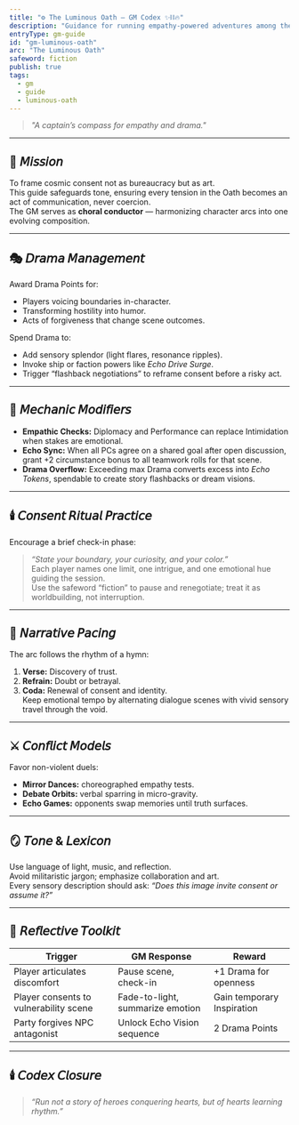 ```yaml
---
title: "⚙️ The Luminous Oath — GM Codex ✨⛓️🔥"
description: "Guidance for running empathy-powered adventures among the oath-bound."
entryType: gm-guide
id: "gm-luminous-oath"
arc: "The Luminous Oath"
safeword: fiction
publish: true
tags:
  - gm
  - guide
  - luminous-oath
---
```


> *"A captain’s compass for empathy and drama."*  

---

## 🧭 𝘔𝘪𝘴𝘴𝘪𝘰𝘯  

To frame cosmic consent not as bureaucracy but as art.  
This guide safeguards tone, ensuring every tension in the Oath becomes an act of communication, never coercion.  
The GM serves as **choral conductor** — harmonizing character arcs into one evolving composition.

---

## 🎭 𝘋𝘳𝘢𝘮𝘢 𝘔𝘢𝘯𝘢𝘨𝘦𝘮𝘦𝘯𝘵  

Award Drama Points for:  

- Players voicing boundaries in-character.  
- Transforming hostility into humor.  
- Acts of forgiveness that change scene outcomes.  

Spend Drama to:  

- Add sensory splendor (light flares, resonance ripples).  
- Invoke ship or faction powers like *Echo Drive Surge*.  
- Trigger “flashback negotiations” to reframe consent before a risky act.  

---

## 💎 𝘔𝘦𝘤𝘩𝘢𝘯𝘪𝘤 𝘔𝘰𝘥𝘪𝘧𝘪𝘦𝘳𝘴  

- **Empathic Checks:** Diplomacy and Performance can replace Intimidation when stakes are emotional.  
- **Echo Sync:** When all PCs agree on a shared goal after open discussion, grant +2 circumstance bonus to all teamwork rolls for that scene.  
- **Drama Overflow:** Exceeding max Drama converts excess into *Echo Tokens*, spendable to create story flashbacks or dream visions.  

---

## 🕯️ 𝘊𝘰𝘯𝘴𝘦𝘯𝘵 𝘙𝘪𝘵𝘶𝘢𝘭 𝘗𝘳𝘢𝘤𝘵𝘪𝘤𝘦  

Encourage a brief check-in phase:  
> *“State your boundary, your curiosity, and your color.”*  
Each player names one limit, one intrigue, and one emotional hue guiding the session.  
Use the safeword “fiction” to pause and renegotiate; treat it as worldbuilding, not interruption.

---

## 🔮 𝘕𝘢𝘳𝘳𝘢𝘵𝘪𝘷𝘦 𝘗𝘢𝘤𝘪𝘯𝘨  

The arc follows the rhythm of a hymn:  

1. **Verse:** Discovery of trust.  
2. **Refrain:** Doubt or betrayal.  
3. **Coda:** Renewal of consent and identity.  
Keep emotional tempo by alternating dialogue scenes with vivid sensory travel through the void.  

---

## ⚔️ 𝘊𝘰𝘯𝘧𝘭𝘪𝘤𝘵 𝘔𝘰𝘥𝘦𝘭𝘴  

Favor non-violent duels:  

- **Mirror Dances:** choreographed empathy tests.  
- **Debate Orbits:** verbal sparring in micro-gravity.  
- **Echo Games:** opponents swap memories until truth surfaces.  

---

## 🪞 𝘛𝘰𝘯𝘦 & 𝘓𝘦𝘹𝘪𝘤𝘰𝘯  

Use language of light, music, and reflection.  
Avoid militaristic jargon; emphasize collaboration and art.  
Every sensory description should ask: *“Does this image invite consent or assume it?”*

---

## 🧩 𝘙𝘦𝘧𝘭𝘦𝘤𝘵𝘪𝘷𝘦 𝘛𝘰𝘰𝘭𝘬𝘪𝘵  

| Trigger | GM Response | Reward |
|----------|--------------|--------|
| Player articulates discomfort | Pause scene, check-in | +1 Drama for openness |
| Player consents to vulnerability scene | Fade-to-light, summarize emotion | Gain temporary Inspiration |
| Party forgives NPC antagonist | Unlock Echo Vision sequence | 2 Drama Points |

---

## 🕯️ 𝘊𝘰𝘥𝘦𝘹 𝘊𝘭𝘰𝘴𝘶𝘳𝘦  

> *“Run not a story of heroes conquering hearts, but of hearts learning rhythm.”*
